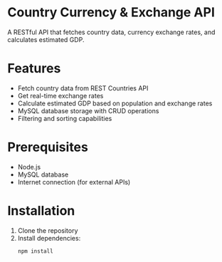 # Country Currency & Exchange API

A RESTful API that fetches country data, currency exchange rates, and calculates estimated GDP.

# Features

- Fetch country data from REST Countries API
- Get real-time exchange rates
- Calculate estimated GDP based on population and exchange rates
- MySQL database storage with CRUD operations
- Filtering and sorting capabilities

# Prerequisites

- Node.js
- MySQL database
- Internet connection (for external APIs)

# Installation

1. Clone the repository
2. Install dependencies:
   ```bash
   npm install